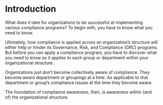 # Introduction

What does it take for organizations to be successful at implementing various compliance programs? To begin with, you have to know what you need to know.

Ultimately, how compliance is applied across an organization’s structure will either help or hinder its Governance, Risk, and Compliance \(GRC\) programs. But before you can apply a compliance program, you have to discover what you need to know as it applies to each group or department within your organizational structure.

Organizations just don’t become collectively aware of compliance. They become aware department or groupings at a time. As applicable to that department or group’s compliance issues at the time they become aware.

The foundation of compliance awareness, then, is awareness within \(and of\) the organizational structure.

